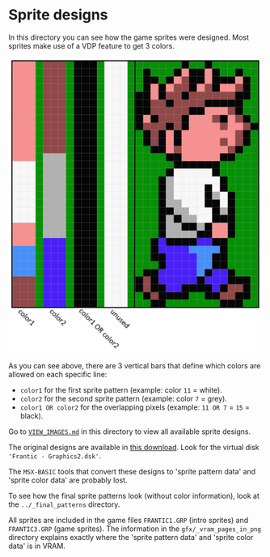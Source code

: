 # Sprite designs


In this directory you can see how the game sprites were designed. Most sprites make use of a VDP feature to get 3 colors.

![sprite design](README.png)

As you can see above, there are 3 vertical bars that define which colors are allowed on each specific line:
- `color1` for the first sprite pattern (example: color `11` = white).
- `color2` for the second sprite pattern (example: color `7` = grey).
- `color1 OR color2` for the overlapping pixels (example: `11 OR 7` = `15` = black).

Go to [`VIEW_IMAGES.md`](./VIEW_IMAGES.md) in this directory to view all available sprite designs.

The original designs are available in [this download](https://www.msx.org/downloads/anmas-frantic-sources). Look for the virtual disk `'Frantic - Graphics2.dsk'`.

The `MSX-BASIC` tools that convert these designs to 'sprite pattern data' and 'sprite color data' are probably lost.

To see how the final sprite patterns look (without color information), look at the `../_final_patterns` directory.

All sprites are included in the game files `FRANTIC1.GRP` (intro sprites) and `FRANTIC3.GRP` (game sprites). The information in the `gfx/_vram_pages_in_png` directory explains exactly where the 'sprite pattern data' and 'sprite color data' is in VRAM.



